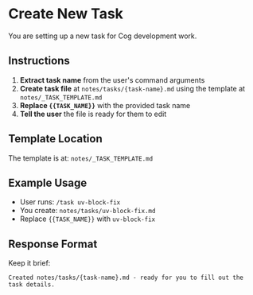 # Create New Task

You are setting up a new task for Cog development work.

## Instructions

1. **Extract task name** from the user's command arguments
2. **Create task file** at `notes/tasks/{task-name}.md` using the template at `notes/_TASK_TEMPLATE.md`
3. **Replace `{{TASK_NAME}}`** with the provided task name
4. **Tell the user** the file is ready for them to edit

## Template Location
The template is at: `notes/_TASK_TEMPLATE.md`

## Example Usage
- User runs: `/task uv-block-fix`
- You create: `notes/tasks/uv-block-fix.md`
- Replace `{{TASK_NAME}}` with `uv-block-fix`

## Response Format
Keep it brief:
```
Created notes/tasks/{task-name}.md - ready for you to fill out the task details.
```